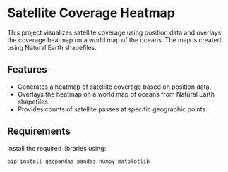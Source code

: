  # Satellite Coverage Heatmap

This project visualizes satellite coverage using position data and overlays the coverage heatmap on a world map of the oceans. The map is created using Natural Earth shapefiles.

## Features
- Generates a heatmap of satellite coverage based on position data.
- Overlays the heatmap on a world map of oceans from Natural Earth shapefiles.
- Provides counts of satellite passes at specific geographic points.

## Requirements

Install the required libraries using:
```bash
pip install geopandas pandas numpy matplotlib
